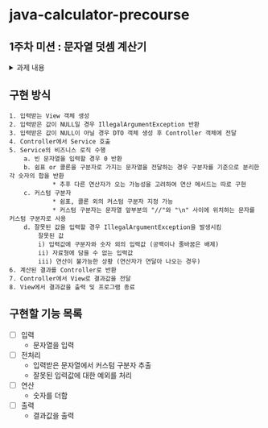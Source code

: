 # java-calculator-precourse

## 1주차 미션 : 문자열 덧셈 계산기
<details>
	<summary>과제 내용</summary>

## 과제
- 입력한 문자열에서 숫자를 추출하여 더하는 계산기를 구현한다.
   - 쉼표(,) 또는 콜론(:)을 구분자로 가지는 문자열을 전달하는 경우 구분자를 기준으로 분리한 각 숫자의 합을 반환한다.
   - 예: "" => 0, "1,2" => 3, "1,2,3" => 6, "1,2:3" => 6
   - 앞의 기본 구분자(쉼표, 콜론) 외에 커스텀 구분자를 지정할 수 있다. 커스텀 구분자는 문자열 앞부분의 "//"와 "\n" 사이에 위치하는 문자를 커스텀 구분자로 사용한다.
   - 예를 들어 "//;\n1;2;3"과 같이 값을 입력할 경우 커스텀 구분자는 세미콜론(;)이며, 결과 값은 6이 반환되어야 한다.
   - 사용자가 잘못된 값을 입력할 경우 IllegalArgumentException을 발생시킨 후 애플리케이션은 종료되어야 한다.
### 입출력
- 입력 : 구분자와 양수로 구성된 문자열
- 출력 : 덧셈 결과

ex)
```
덧셈할 문자열을 입력해 주세요.
1,2:3 
결과 : 6
```
</details>

## 구현 방식
```
1. 입력받는 View 객체 생성
2. 입력받은 값이 NULL일 경우 IllegalArgumentException 반환
3. 입력받은 값이 NULL이 아닐 경우 DTO 객체 생성 후 Controller 객체에 전달
4. Controller에서 Service 호출
5. Service의 비즈니스 로직 수행
	a. 빈 문자열을 입력할 경우 0 반환
	b. 쉼표 or 콜론을 구분자로 가지는 문자열을 전달하는 경우 구분자를 기준으로 분리한 각 숫자의 합을 반환
            * 추후 다른 연산자가 오는 가능성을 고려하여 연산 메서드는 따로 구현
	c. 커스텀 구분자
            * 쉼표, 콜론 외의 커스텀 구분자 지정 가능
            * 커스텀 구분자는 문자열 앞부분의 "//"와 "\n" 사이에 위치하는 문자를 커스텀 구분자로 사용 
	d. 잘못된 값을 입력할 경우 IllegalArgumentException을 발생시킴
		잘못된 값
		i) 입력값에 구분자와 숫자 외의 입력값 (공백이나 줄바꿈은 배제)
		ii) 자료형에 담을 수 없는 입력값
		iii) 연산이 불가능한 상황 (연산자가 연달아 나오는 경우)
6. 계산된 결과를 Controller로 반환
7. Controller에서 View로 결과값을 전달
8. View에서 결과값을 출력 및 프로그램 종료
```


## 구현할 기능 목록
- [ ] 입력
   - 문자열을 입력
- [ ] 전처리
   - 입력받은 문자열에서 커스텀 구분자 추출
   - 잘못된 입력값에 대한 예외를 처리
- [ ] 연산
   - 숫자를 더함
- [ ] 출력
   - 결과값을 출력
